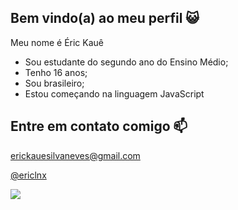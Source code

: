 ## Bem vindo(a) ao meu perfil 😺

Meu nome é Éric Kauê

- Sou estudante do segundo ano do Ensino Médio;
- Tenho 16 anos;
- Sou brasileiro;
- Estou começando na linguagem JavaScript

## Entre em contato comigo 📫
erickauesilvaneves@gmail.com

[@ericlnx](https://www.instagram.com/ericlnx?igsh=anluZjg5cGQ5cDQ2)

![](https://media.tenor.com/pXMP0JuosKAAAAAi/cool-beans.gif)

